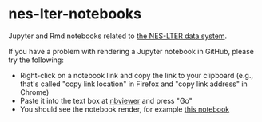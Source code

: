 # nes-lter-notebooks
Jupyter and Rmd notebooks related to [the NES-LTER data system](https://github.com/WHOIGit/nes-lter-ims).

If you have a problem with rendering a Jupyter notebook in GitHub, please try the following:

* Right-click on a notebook link and copy the link to your clipboard (e.g., that's called "copy link location" in Firefox and "copy link address" in Chrome)
* Paste it into the text box at [nbviewer](https://nbviewer.jupyter.org/) and press "Go"
* You should see the notebook render, for example [this notebook](https://nbviewer.jupyter.org/github/WHOIGit/nes-lter-notebooks/blob/master/stanley_discrete_toi_endeavor.ipynb)
